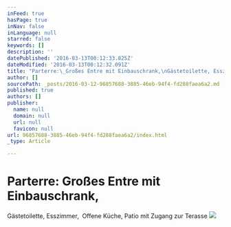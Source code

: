 ```yaml
---
inFeed: true
hasPage: true
inNav: false
inLanguage: null
starred: false
keywords: []
description: ''
datePublished: '2016-03-13T00:12:33.825Z'
dateModified: '2016-03-13T00:12:32.091Z'
title: "Parterre:\_Großes Entre mit Einbauschrank,\nGästetoilette, Esszimmer, \LOffene Küche, Patio mit Zugang zur\nTerasse"
author: []
sourcePath: _posts/2016-03-12-96857688-3885-46eb-94f4-fd288faea6a2.md
published: true
authors: []
publisher:
  name: null
  domain: null
  url: null
  favicon: null
url: 96857688-3885-46eb-94f4-fd288faea6a2/index.html
_type: Article

---
```

# Parterre: Großes Entre mit Einbauschrank,
Gästetoilette, Esszimmer,  Offene Küche, Patio mit Zugang zur
Terasse
![](https://the-grid-user-content.s3-us-west-2.amazonaws.com/5ee2ed49-bd1a-481c-8f05-279c08e9414d.jpg)